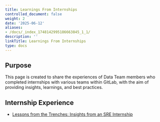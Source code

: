 ```yaml
---
title: Learnings From Internships
controlled_document: false
weight: 2
date: '2025-06-12'
aliases:
- /docs/_index_1748142995186663845_1_1/
description: ''
linkTitle: Learnings From Internships
type: docs
---
```


## Purpose

This page is created to share the experiences of Data Team members who completed internships with various teams within GitLab, with the aim of providing insights, learnings, and best practices.

## Internship Experience

* [Lessons from the Trenches: Insights from an SRE Internship](/handbook/enterprise-data/organization/internship-experience/lessons-from-the-trenches-ved-prakash.md)
